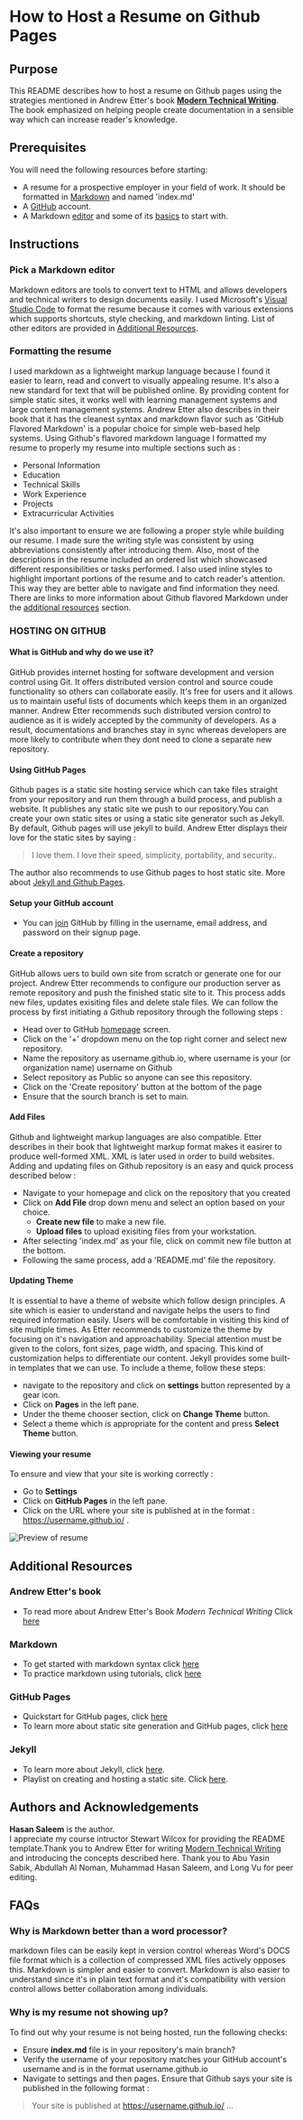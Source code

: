 # How to Host a Resume on Github Pages

## Purpose 
This README describes how to host a resume on Github pages using the strategies mentioned in Andrew Etter's book [**Modern Technical Writing**](https://www.amazon.ca/Modern-Technical-Writing-Introduction-Documentation-ebook/dp/B01A2QL9SS). The book emphasized on helping people create documentation in a sensible way which can increase reader's knowledge. 

## Prerequisites
You will need the following resources before starting:
* A resume for a prospective employer in your field of work. It should be formatted in [Markdown](https://www.markdownguide.org/basic-syntax/) and named 'index.md'
* A [GitHub](https://github.com/) account.
* A Markdown [editor](https://code.visualstudio.com/docs/languages/markdown) and some of its [basics](https://www.markdownguide.org/basic-syntax) to start with.

## Instructions
### Pick a Markdown editor
Markdown editors are tools to convert text to HTML and allows developers and technical writers to design documents easily. I used Microsoft's [Visual Studio Code](https://code.visualstudio.com/docs/languages/markdown) to format the resume because it comes with various extensions which supports shortcuts, style checking, and markdown linting. List of other editors are provided in [Additional Resources](https://github.com/hasan-umanitoba/hasan-umanitoba.github.io/#more-resources). 

### Formatting the resume
I used markdown as a lightweight markup language because I found it easier to learn, read and convert to visually appealing resume. It's also a new standard for text that will be published online. By providing content for simple static sites, it works well with learning management systems and large content management systems. Andrew Etter also describes in their book that it has the cleanest syntax and markdown flavor such as 'GitHub Flavored Markdown' is a popular choice for simple web-based help systems. Using Github's flavored markdown language I formatted my resume to properly my resume into multiple sections such as :
* Personal Information
* Education
* Technical Skills
* Work Experience
* Projects
* Extracurricular Activities

It's also important to ensure we are following a proper style while building our resume. I made sure the writing style was consistent by using abbreviations consistently after introducing them. Also, most of the descriptions in the resume included an ordered list which showcased different responsibilities or tasks performed. I also used inline styles to highlight important portions of the resume and to catch reader's attention. This way they are better able to navigate and find information they need. There are links to more information about Github flavored Markdown under the [additional resources](#additional-resources) section.

### HOSTING ON GITHUB

#### What is GitHub and why do we use it?
GitHub provides internet hosting for software development and version control using Git. It offers distributed version control and source coude functionality so others can collaborate easily. It's free for users and it allows us to maintain useful lists of documents which keeps them in an organized manner. Andrew Etter recommends such distributed version control to audience as it is widely accepted by the community of developers. As a result, documentations and branches stay in sync whereas developers are more likely to contribute when they dont need to clone a separate new repository.

#### Using GitHub Pages
Github pages is a static site hosting service which can take files straight from your repository and run them through a build process, and publish a website. It publishes any static site we push to our repository.You can create your own static sites or using a static site generator such as Jekyll. By default, Github pages will use jekyll to build. Andrew Etter displays their love for the static sites by saying :
> I love them. I love their speed, simplicity, portability, and security..

The author also recommends to use Github pages to host static site. More about [Jekyll and Github Pages](#additional-resources).

#### Setup your GitHub account
* You can [join](https://github.com/join) GitHub by filling in the username, email address, and password
on their signup page.

#### Create a repository
GitHub allows uers to build own site from scratch or generate one for our project. Andrew Etter recommends to configure our production server as remote repository and push the finished static site to it. This process adds new files, updates exisiting files and delete stale files. We can follow the process by first initiating a Github repository through the following steps :
* Head over to GitHub [homepage](https://github.com/) screen.
* Click on the '+' dropdown menu on the top right corner and select new repository.
* Name the repository as username.github.io, where username is your (or organization name) username on Github
* Select repository as Public so anyone can see this repository.
* Click on the 'Create repository' button at the bottom of the page
* Ensure that the sourch branch is set to main.

#### Add Files
Github and lightweight markup languages are also compatible. Etter describes in their book that lightweight markup format makes it easirer to produce well-formed XML. XML is later used in order to build websites. Adding and updating files on Github repository is an easy and quick process described below :
* Navigate to your homepage and click on the repository that you created
* Click on **Add File** drop down menu and select an option based on your choice.
  * **Create new file** to make a new file.
  * **Upload files** to upload exisiting files from your workstation.
* After selecting 'index.md' as your file, click on commit new file button at the bottom. 
* Following the same process, add a 'README.md' file the repository. 

#### Updating Theme
It is essential to have a theme of website which follow design principles. A site which is easier to understand and navigate helps the users to find required information easily. Users will be comfortable in visiting this kind of site multiple times. As Etter recommends to customize the theme by focusing on it's navigation and approachability. Special attention must be given to the colors, font sizes, page width, and spacing. This kind of customization helps to differentiate our content. Jekyll provides some built-in templates that we can use. To include a theme, follow these steps:
* navigate to the repository and click on **settings** button represented by a gear icon.
* Click on **Pages** in the left pane.
* Under the theme chooser section, click on **Change Theme** button.
* Select a theme which is appropriate for the content and press **Select Theme** button.

#### Viewing your resume
To ensure and view that your site is working correctly :
* Go to **Settings**
* Click on **GitHub Pages** in the left pane.
* Click on the URL where your site is published at in the format : https://username.github.io/ .

![Preview of resume](resume.gif)

## Additional Resources

### Andrew Etter's book
* To read more about Andrew Etter's Book *Modern Technical Writing* Click [here](https://www.amazon.ca/Modern-Technical-Writing-Introduction-Documentation-ebook/dp/B01A2QL9SS)
### Markdown
* To get started with markdown syntax click [here](https://www.markdownguide.org/basic-syntax) 
* To practice markdown using tutorials, click [here](https://www.markdowntutorial.com/)
### GitHub Pages
* Quickstart for GitHub pages, click [here](https://docs.github.com/en/pages/quickstart)
* To learn more about static site generation and GitHub pages, click [here](https://docs.github.com/en/pages/getting-started-with-github-pages/about-github-pages)
### Jekyll
* To learn more about Jekyll, click [here](https://jekyllrb.com/).
* Playlist on creating and hosting a static site. Click [here](https://www.youtube.com/playlist?list=PLLAZ4kZ9dFpOPV5C5Ay0pHaa0RJFhcmcB).

## Authors and Acknowledgements

**Hasan Saleem** is the author.   
I appreciate my course intructor Stewart Wilcox for providing the README template.Thank you to Andrew Etter for writing [Modern Technical Writing](https://www.amazon.ca/Modern-Technical-Writing-Introduction-Documentation-ebook/dp/B01A2QL9SS]) and introducing the concepts described here.
Thank you to Abu Yasin Sabik, Abdullah Al Noman, Muhammad Hasan Saleem, and Long Vu for peer editing.  

## FAQs

### Why is Markdown better than a word processor?
markdown files can be easily kept in version control whereas Word's DOCS file format which is a collection of compressed XML files actively opposes this. Markdown is simpler and easier to convert. Markdown is also easier to understand since it's in plain text format and it's compatibility with version control allows better collaboration among individuals.  

### Why is my resume not showing up?
To find out why your resume is not being hosted, run the following checks:
* Ensure **index.md** file is in your repository's main branch? 
* Verify the username of your repository matches your GitHub account's username and is in the format username.github.io
* Navigate to settings and then pages. Ensure that Github says your site is published in the following format : 
>  Your site is published at https://username.github.io/ ...


